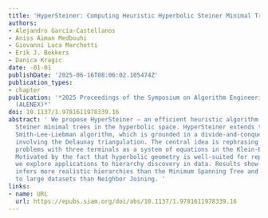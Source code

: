 ```yaml
---
title: 'HyperSteiner: Computing Heuristic Hyperbolic Steiner Minimal Trees'
authors:
- Alejandro García-Castellanos
- Aniss Aiman Medbouhi
- Giovanni Luca Marchetti
- Erik J. Bekkers
- Danica Kragic
date: -01-01
publishDate: '2025-06-16T08:06:02.105474Z'
publication_types:
- chapter
publication: '*2025 Proceedings of the Symposium on Algorithm Engineering and Experiments
  (ALENEX)*'
doi: 10.1137/1.9781611978339.16
abstract: ' We propose HyperSteiner – an efficient heuristic algorithm for computing
  Steiner minimal trees in the hyperbolic space. HyperSteiner extends the Euclidean
  Smith-Lee-Liebman algorithm, which is grounded in a divide-and-conquer approach
  involving the Delaunay triangulation. The central idea is rephrasing Steiner tree
  problems with three terminals as a system of equations in the Klein-Beltrami model.
  Motivated by the fact that hyperbolic geometry is well-suited for representing hierarchies,
  we explore applications to hierarchy discovery in data. Results show that HyperSteiner
  infers more realistic hierarchies than the Minimum Spanning Tree and is more scalable
  to large datasets than Neighbor Joining. '
links:
- name: URL
  url: https://epubs.siam.org/doi/abs/10.1137/1.9781611978339.16
---
```

